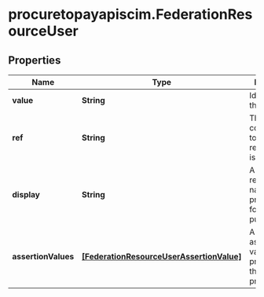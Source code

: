 # procuretopayapiscim.FederationResourceUser

## Properties

Name | Type | Description | Notes
------------ | ------------- | ------------- | -------------
**value** | **String** | Identifier of the User. | [optional] 
**ref** | **String** | The URI corresponding to a SCIM resource that is this User. | [optional] 
**display** | **String** | A human-readable name, primarily used for display purposes. | [optional] 
**assertionValues** | [**[FederationResourceUserAssertionValue]**](FederationResourceUserAssertionValue.md) | A list of assertion value(s) provided by this identity provider. | 


